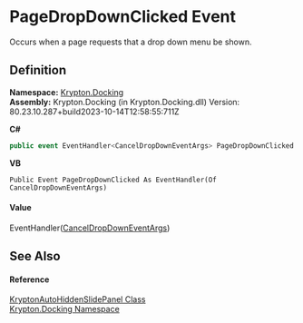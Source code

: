 # PageDropDownClicked Event


Occurs when a page requests that a drop down menu be shown.



## Definition
**Namespace:** <a href="98399376-cf41-9454-4b4d-4fab2ca20bc7.md">Krypton.Docking</a>  
**Assembly:** Krypton.Docking (in Krypton.Docking.dll) Version: 80.23.10.287+build2023-10-14T12:58:55:711Z

**C#**
``` C#
public event EventHandler<CancelDropDownEventArgs> PageDropDownClicked
```
**VB**
``` VB
Public Event PageDropDownClicked As EventHandler(Of CancelDropDownEventArgs)
```



#### Value
EventHandler(<a href="8003ea4a-4dcc-47d7-1679-85696462cedb.md">CancelDropDownEventArgs</a>)

## See Also


#### Reference
<a href="4b7d7b26-febb-d627-2730-682b01ac4579.md">KryptonAutoHiddenSlidePanel Class</a>  
<a href="98399376-cf41-9454-4b4d-4fab2ca20bc7.md">Krypton.Docking Namespace</a>  
